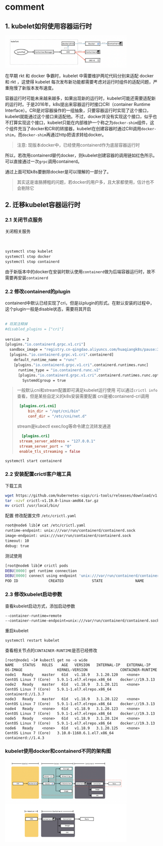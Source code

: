# comment

## 1. kubelet如何使用容器运行时

<img src="../image/kubelet.png" alt="瀑布模式" width="400" >

在早期 rkt 和 docker 争霸时，kubelet 中需要维护两坨代码分别来适配 docker 和 rkt ，这使得 kubelet 每次发布新功能都需要考虑对运行时组件的适配问题，严重拖慢了新版本发布速度。

容器运行时可能未来越来越多，如果出现新的运行时，kubelet可能还需要适配新的运行时。于是2016年，k8s提出来容器运行时接口CRI（container Runtime Interface）。CRI是对容器操作的一组抽象，只要容器运行时实现了这个接口，kubelet就能通过这个接口来适配他。不过，docker并没有实现这个接口，似乎也不打算实现这个接口，kubelet只能在内部维护一个称之为`docker-shim`组件，这个组件充当了docker和CRI的转接器，kubelet在创建容器时通过CRI调用`docker-shim`，而`docker-shim`再通过http把请求转给docker。

> 注意: 现版本docker中，已经使用containerd作为底层容器运行时

所以，若改用containerd替代docker，则kubelet创建容器的调用链如红色所示。可以直接通过一次`grpc`调用containerd。

通过上面可知k8s要删除docker是可以理解的一部分了。
> 其实这是谁胳膊粗的问题，若docker的用户多，且大家都使用，估计也不会剔除它


## 2. 迁移kubelet容器运行时

### 2.1 关闭节点服务

关闭相关服务
```bash


systemctl stop kubelet
systemctl stop docker
systemctl stop containerd
```

由于新版本中的docker在安装时默认使用`containerd`做为后端容器运行时，故不需要再安装`containerd`

### 2.2 修改containerd的plugin

containerd中默认已经实现了cri，但是以plugin的形式。在默认安装的过程中，这个plugin一般是disable状态，需要将其开启

```bash

# 将其注释掉
#disabled_plugins = ["cri"]

version = 2
[plugins."io.containerd.grpc.v1.cri"]
  sandbox_image = "registry.cn-qingdao.aliyuncs.com/huaqiangk8s/pause:3.2"
  [plugins."io.containerd.grpc.v1.cri".containerd]
    default_runtime_name = "runc"
    [plugins."io.containerd.grpc.v1.cri".containerd.runtimes.runc]
      runtime_type = "io.containerd.runc.v2"
      [plugins."io.containerd.grpc.v1.cri".containerd.runtimes.runc.options]
        SystemdCgroup = true
```

> 一般默认cni和stream配置即可满足kubelet运行使用
> 可以通过`crictl info`查看，但是某些自定义的k8s安装需要配置
> cni是被containerd-cri调用
> ```toml
>  [plugins.cri.cni]
>      bin_dir = "/opt/cni/bin"
>      conf_dir = "/etc/cni/net.d" 
> ```
> stream是kubectl exec/log等命令建立流转发通道
> ```toml
>   [plugins.cri]
>  stream_server_address = "127.0.0.1"
>  stream_server_port = "0"
>  enable_tls_streaming = false
> ```

```bash
systemctl start containerd
```

### 2.2 安装配置crictl客户端工具

下载工具
```bash
wget https://github.com/kubernetes-sigs/cri-tools/releases/download/v1.19.0/crictl-v1.19.0-linux-amd64.tar.gz
tar -xzvf crictl-v1.19.0-linux-amd64.tar.gz 
mv crictl /usr/local/bin/
```

配置
修改配置文件 `/etc/crictl.yaml`
```bash
root@node6 lib]# cat /etc/crictl.yaml 
runtime-endpoint: unix:///var/run/containerd/containerd.sock
image-endpoint: unix:///var/run/containerd/containerd.sock
timeout: 10
debug: true
```

测试使用
```bash
[root@node6 lib]# crictl pods
DEBU[0000] get runtime connection                       
DEBU[0000] connect using endpoint 'unix:///var/run/containerd/containerd.sock' with '10s' timeout 
POD ID              CREATED             STATE               NAME                                              NAMESPACE           ATTEMPT             RUNTIME
```

### 2.3 修改kubelet启动参数

查看kubelet启动方式，添加启动参数

```bash
--container-runtime=remote
--container-runtime-endpoint=unix:///var/run/containerd/containerd.sock
```

重启kubelet
```bash
systemctl restart kubelet
```

查看相关节点的`CONTAINER-RUNTIME`是否已经修改
```
[root@node1 ~]# kubectl get no -o wide
NAME    STATUS   ROLES    AGE   VERSION   INTERNAL-IP   EXTERNAL-IP   OS-IMAGE                KERNEL-VERSION               CONTAINER-RUNTIME
node1   Ready    master   61d   v1.18.9   3.1.20.120    <none>        CentOS Linux 7 (Core)   5.9.1-1.el7.elrepo.x86_64    docker://19.3.13
node2   Ready    master   61d   v1.18.9   3.1.20.121    <none>        CentOS Linux 7 (Core)   5.9.1-1.el7.elrepo.x86_64    containerd://1.3.7
node3   Ready    master   61d   v1.18.9   3.1.20.122    <none>        CentOS Linux 7 (Core)   5.9.1-1.el7.elrepo.x86_64    docker://19.3.13
node4   Ready    <none>   61d   v1.18.9   3.1.20.123    <none>        CentOS Linux 7 (Core)   5.9.1-1.el7.elrepo.x86_64    docker://19.3.13
node5   Ready    <none>   61d   v1.18.9   3.1.20.124    <none>        CentOS Linux 7 (Core)   5.9.1-1.el7.elrepo.x86_64    docker://19.3.13
node6   Ready    <none>   61d   v1.18.9   3.1.20.125    <none>        CentOS Linux 7 (Core)   3.10.0-1160.6.1.el7.x86_64   containerd://1.4.3
```

### kubelet使用docker和containerd不同的架构图

<img src="../image/kubelet-docker.png" alt="瀑布模式" width="400" >

<img src="../image/kubelet-containerd.png" alt="瀑布模式" width="400" >